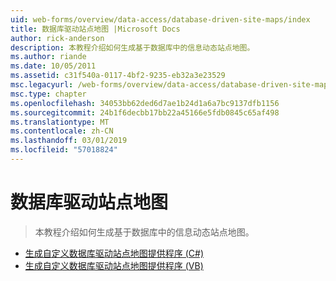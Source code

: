 ```yaml
---
uid: web-forms/overview/data-access/database-driven-site-maps/index
title: 数据库驱动站点地图 |Microsoft Docs
author: rick-anderson
description: 本教程介绍如何生成基于数据库中的信息动态站点地图。
ms.author: riande
ms.date: 10/05/2011
ms.assetid: c31f540a-0117-4bf2-9235-eb32a3e23529
msc.legacyurl: /web-forms/overview/data-access/database-driven-site-maps
msc.type: chapter
ms.openlocfilehash: 34053bb62ded6d7ae1b24d1a6a7bc9137dfb1156
ms.sourcegitcommit: 24b1f6decbb17bb22a45166e5fdb0845c65af498
ms.translationtype: MT
ms.contentlocale: zh-CN
ms.lasthandoff: 03/01/2019
ms.locfileid: "57018824"
---
```

<a name="database-driven-site-maps"></a>数据库驱动站点地图
====================
> 本教程介绍如何生成基于数据库中的信息动态站点地图。


- [生成自定义数据库驱动站点地图提供程序 (C#)](building-a-custom-database-driven-site-map-provider-cs.md)
- [生成自定义数据库驱动站点地图提供程序 (VB)](building-a-custom-database-driven-site-map-provider-vb.md)
